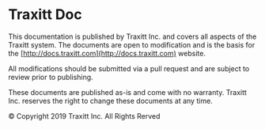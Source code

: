 # Traxitt Doc

This documentation is published by Traxitt Inc. and covers all aspects of the Traxitt system. The documents are open to modification and is the basis for the [http://docs.traxitt.com](http://docs.traxitt.com) website.

All modifications should be submitted via a pull request and are subject to review prior to publishing.

These documents are published as-is and come with no warranty. Traxitt Inc. reserves the right to change these documents at any time.

© Copyright 2019 Traxitt Inc. All Rights Rerved
